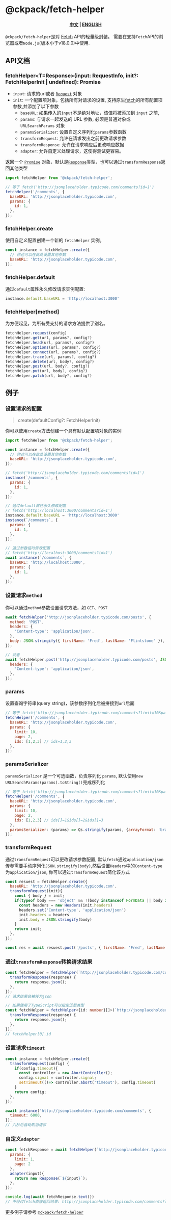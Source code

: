 # @ckpack/fetch-helper

<h4 align="center">
  <a href="/README-ZH.md">中文</a>
  |
  <a href="/README.md">ENGLISH</a>
</h4>

`@ckpack/fetch-helper`是对 [Fetch](https://developer.mozilla.org/zh-CN/docs/Web/API/fetch) API的轻量级封装。 需要在支持`Fetch`API的浏览器或者`Node.js`(版本小于v18.0.0)中使用.

## API文档

### fetchHelper<T=Response>(input: RequestInfo, init?: FetchHelperInit | undefined): Promise<T>

+ `input`: 请求的url或者 [`Request`](https://developer.mozilla.org/zh-CN/docs/Web/API/Request) 对象
+ `init`: 一个配置项对象，包括所有对请求的设置, 支持原生[fetch](https://developer.mozilla.org/zh-CN/docs/Web/API/fetch)的所有配置项参数,并添加了以下参数
  + `baseURL`: 如果传入的`input`不是绝对地址，该值将被添加到 `input` 之前,
  + `params`: 与请求一起发送的 URL 参数, 必须是普通对象或 `URLSearchParams` 对象
  + `paramsSerializer`: 设置自定义序列化`params`参数函数
  + `transformRequest`: 允许在请求发出之前更改请求参数
  + `transformResponse`: 允许在请求响应后更改响应数据
  + `adapter`: 允许自定义处理请求，这使得测试更容易。

返回一个 [`Promise`](https://developer.mozilla.org/zh-CN/docs/Web/JavaScript/Reference/Global_Objects/Promise) 对象，默认是[`Response`](https://developer.mozilla.org/zh-CN/docs/Web/API/Response)类型，也可以通过`transformResponse`返回其他类型

```js
import fetchHelper from '@ckpack/fetch-helper';

// 等于 fetch('http://jsonplaceholder.typicode.com/comments?id=1')
fetchHelper('/comments', {
  baseURL: 'http://jsonplaceholder.typicode.com',
  params: {
    id: 1,
  },
});
```

### fetchHelper.create
使用自定义配置创建一个新的 `fetchHelper` 实例。

```js
const instance = fetchHelper.create({
  // 你也可以在此处设置其他参数
  baseURL: 'http://jsonplaceholder.typicode.com',
});
```
### fetchHelper.default

通过`default`属性永久修改请求实例配置:

```js
instance.default.baseURL = 'http://localhost:3000'
```

### fetchHelper[method]

为方便起见，为所有受支持的请求方法提供了别名。

```js
fetchHelper.request(config)
fetchHelper.get(url, params?, config?)
fetchHelper.head(url, params?, config?)
fetchHelper.options(url, params?, config?)
fetchHelper.connect(url, params?, config?)
fetchHelper.trace(url, params?, config?)
fetchHelper.delete(url, body?, config?)
fetchHelper.post(url, body?, config?)
fetchHelper.put(url, body?, config?)
fetchHelper.patch(url, body?, config?)
```
## 例子

### 设置请求的配置

> create(defaultConfig?: FetchHelperInit)

你可以使用`create`方法创建一个具有默认配置项对象的实例


```js
import fetchHelper from '@ckpack/fetch-helper';

const instance = fetchHelper.create({
  // 你也可以在此处设置其他参数
  baseURL: 'http://jsonplaceholder.typicode.com',
});

// fetch('http://jsonplaceholder.typicode.com/comments?id=1')
instance(`/comments`, {
  params: {
    id: 1,
  },
});

// 通过default属性永久修改配置
// fetch('http://localhost:3000/comments?id=1')
instance.default.baseURL = 'http://localhost:3000'
instance(`/comments`, {
  params: {
    id: 1,
  },
});

// 通过参数临时修改配置
// fetch('http://localhost:3000/comments?id=1')
await instance(`/comments`, {
  baseURL: 'http://localhost:3000',
  params: {
    id: 1,
  },
});
```

### 设置请求`method`

你可以通过`method`参数设置请求方法，如 `GET`、`POST`
```js
await fetchHelper('http://jsonplaceholder.typicode.com/posts', {
  method: 'POST',
  headers: {
    'Content-type': 'application/json',
  },
  body: JSON.stringify({ firstName: 'Fred', lastName: 'Flintstone' }),
});

// 或者
await fetchHelper.post('http://jsonplaceholder.typicode.com/posts', JSON.stringify({ firstName: 'Fred', lastName: 'Flintstone' }), {
  headers: {
    'Content-type': 'application/json',
  },
});
```
### params

设置查询字符串(query string)，该参数序列化后被拼接到`url`后面
```js
// 等于 fetch('http://jsonplaceholder.typicode.com/comments?limit=10&page=2&ids=1%2C2%2C3')
fetchHelper('/comments', {
  baseURL: 'http://jsonplaceholder.typicode.com',
  params: {
    limit: 10,
    page: 2,
    ids: [1,2,3] // ids=1,2,3
  },
});
```

### paramsSerializer

`paramsSerializer` 是一个可选函数，负责序列化 `params`, 默认使用`new URLSearchParams(params).toString()`完成序列化

```js
// 等于 fetch('http://jsonplaceholder.typicode.com/comments?limit=10&page=2&ids%5B%5D=1&ids%5B%5D=2&ids%5B%5D=3')
fetchHelper('/comments', {
  baseURL: 'http://jsonplaceholder.typicode.com',
  params: {
    limit: 10,
    page: 2,
    ids: [1,2,3] // ids[]=1&ids[]=2&ids[]=3
  },
  paramsSerializer: (params) => Qs.stringify(params, {arrayFormat: 'brackets'},
});
```

### transformRequest

通过`transformRequest`可以更改请求参数配置, 默认`fetch`通过`application/json`传参需要手动序列化`JSON.stringify(body)`,然后设置`Headers`中的`Content-type`为`application/json`, 你可以通过`transformRequest`简化该方式
```js
const resuest = fetchHelper.create({
  baseURL: 'http://jsonplaceholder.typicode.com',
  transformRequest(init){
    const { body } = init;
    if(typeof body === 'object' && !(body instanceof FormData || body instanceof URLSearchParams)) {
      const headers = new Headers(init.headers)
      headers.set('Content-type', 'application/json')
      init.headers = headers
      init.body = JSON.stringify(body)
    }
    return init;
  },
});

const res = await resuest.post('/posts', { firstName: 'Fred', lastName: 'Flintstone' })
```
### 通过`transformResponse`转换请求结果

```js
const fetchHelper = fetchHelper(`http://jsonplaceholder.typicode.com/comments`, {
  transformResponse(response) {
    return response.json();
  },
});
// 请求结果会被转为json
```

```ts
// 如果使用了TypeScript可以指定泛型类型
const fetchHelper = fetchHelper<{id: number}[]>(`http://jsonplaceholder.typicode.com/comments`, {
  transformResponse(response) {
    return response.json();
  },
});
// fetchHelper[0].id
```
### 设置请求`timeout`

```js
const instance = fetchHelper.create({
  transformRequest(config) {
    if(config.timeout){
      const controller = new AbortController();
      config.signal = controller.signal;
      setTimeout(()=> controller.abort('timeout'), config.timeout)
    }
    return config;
  },
});

await instance('http://jsonplaceholder.typicode.com/comments', {
  timeout: 6000,
});
// 六秒后自动取消请求
```

### 自定义`adapter`

```js
const fetchResponse = await fetchHelper(`http://jsonplaceholder.typicode.com/comments`, {
  params: {
    limit: 1,
    page: 2
  },
  adapter(input){
    return new Response(`${input}`);
  },
});

console.log(await fetchResponse.text())
// 不经过fetch直接返回结果: http://jsonplaceholder.typicode.com/comments?limit=1&page=2
```

更多例子请参考 [`@ckpack/fetch-helper`](./__test__)
